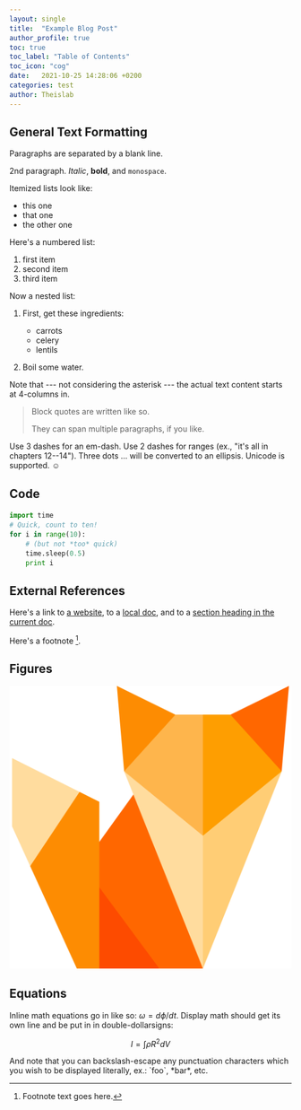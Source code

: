 ```yaml
---
layout: single
title:  "Example Blog Post"
author_profile: true
toc: true
toc_label: "Table of Contents"
toc_icon: "cog"
date:   2021-10-25 14:28:06 +0200
categories: test
author: Theislab
---
```


General Text Formatting
-------------
Paragraphs are separated by a blank line.

2nd paragraph. *Italic*, **bold**, and `monospace`. 


Itemized lists look like:

  * this one
  * that one
  * the other one
  
Here's a numbered list:

 1. first item
 2. second item
 3. third item
 
 
Now a nested list:

 1. First, get these ingredients:

      * carrots
      * celery
      * lentils

 2. Boil some water.

 
Note that --- not considering the asterisk --- the actual text
content starts at 4-columns in.

> Block quotes are
> written like so.
>
> They can span multiple paragraphs,
> if you like.

Use 3 dashes for an em-dash. Use 2 dashes for ranges (ex., "it's all
in chapters 12--14"). Three dots ... will be converted to an ellipsis.
Unicode is supported. ☺

Code
-------------
~~~python
import time
# Quick, count to ten!
for i in range(10):
    # (but not *too* quick)
    time.sleep(0.5)
    print i
~~~


External References
-------------
Here's a link to [a website](https://github.com/theislab), 
to a [local doc](local-doc.html), 
and to a [section heading in the current doc](#General-Text-Formatting). 

Here's a footnote [^1].

[^1]: Footnote text goes here.


Figures
-------------

![example image](/assets/images/fox.png "An exemplary image")

Equations
-------------

Inline math equations go in like so: $\omega = d\phi / dt$. Display
math should get its own line and be put in in double-dollarsigns:

$$I = \int \rho R^{2} dV$$

And note that you can backslash-escape any punctuation characters
which you wish to be displayed literally, ex.: \`foo\`, \*bar\*, etc.
